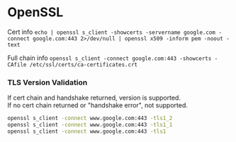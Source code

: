 # OpenSSL

Cert info
`echo | openssl s_client -showcerts -servername google.com -connect google.com:443 2>/dev/null | openssl x509 -inform pem -noout -text`

Full chain info
`openssl s_client -connect google.com:443 -showcerts -CAfile /etc/ssl/certs/ca-certificates.crt
`

### TLS Version Validation

If cert chain and handshake returned, version is supported.  
If no cert chain returned or "handshake error", not supported.
```bash
openssl s_client -connect www.google.com:443 -tls1_2
openssl s_client -connect www.google.com:443 -tls1_1
openssl s_client -connect www.google.com:443 -tls1
```
